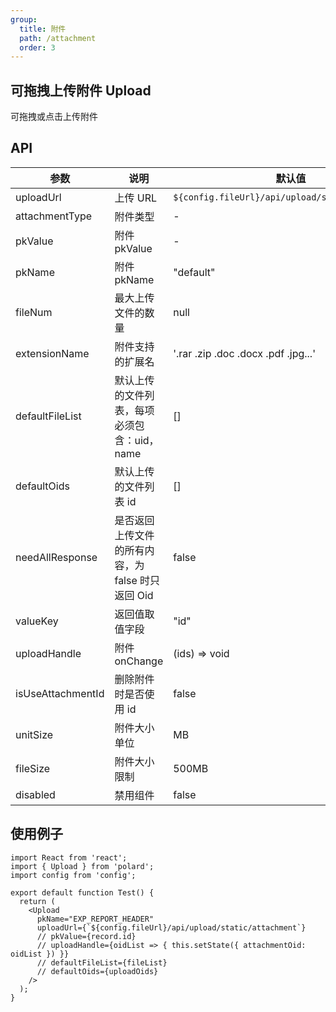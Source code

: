 ```yaml
---
group:
  title: 附件
  path: /attachment
  order: 3
---
```


## 可拖拽上传附件 Upload

可拖拽或点击上传附件

## API

| 参数              | 说明                                              | 默认值                                           |
| ----------------- | ------------------------------------------------- | ------------------------------------------------ |
| uploadUrl         | 上传 URL                                          | `${config.fileUrl}/api/upload/static/attachment` |
| attachmentType    | 附件类型                                          | -                                                |
| pkValue           | 附件 pkValue                                      | -                                                |
| pkName            | 附件 pkName                                       | "default"                                        |
| fileNum           | 最大上传文件的数量                                | null                                             |
| extensionName     | 附件支持的扩展名                                  | '.rar .zip .doc .docx .pdf .jpg...'              |
| defaultFileList   | 默认上传的文件列表，每项必须包含：uid，name       | []                                               |
| defaultOids       | 默认上传的文件列表 id                             | []                                               |
| needAllResponse   | 是否返回上传文件的所有内容，为 false 时只返回 Oid | false                                            |
| valueKey          | 返回值取值字段                                    | "id"                                             |
| uploadHandle      | 附件 onChange                                     | (ids) => void                                    |
| isUseAttachmentId | 删除附件时是否使用 id                             | false                                            |
| unitSize          | 附件大小单位                                      | MB                                               |
| fileSize          | 附件大小限制                                      | 500MB                                            |
| disabled          | 禁用组件                                          | false                                            |

## 使用例子

```tsx
import React from 'react';
import { Upload } from 'polard';
import config from 'config';

export default function Test() {
  return (
    <Upload
      pkName="EXP_REPORT_HEADER"
      uploadUrl={`${config.fileUrl}/api/upload/static/attachment`}
      // pkValue={record.id}
      // uploadHandle={oidList => { this.setState({ attachmentOid: oidList }) }}
      // defaultFileList={fileList}
      // defaultOids={uploadOids}
    />
  );
}
```
